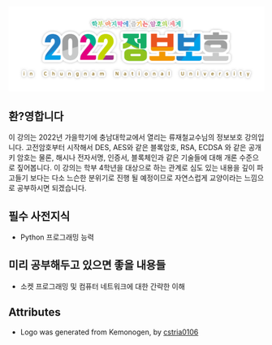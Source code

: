 ![](/profile/logo.png)

## 환?영합니다

이 강의는 2022년 가을학기에 충남대학교에서 열리는 류재철교수님의 정보보호 강의입니다. 고전암호부터 시작해서 DES, AES와 같은 블록암호, RSA, ECDSA 와 같은 공개키 암호는 물론, 해시나 전자서명, 인증서, 블록체인과 같은 기술들에 대해 개론 수준으로 짚어봅니다. 이 강의는 학부 4학년을 대상으로 하는 관계로 심도 있는 내용을 깊이 파고들기 보다는 다소 느슨한 분위기로 진행 될 예정이므로 자연스럽게 교양이라는 느낌으로 공부하시면 되겠습니다.

## 필수 사전지식

* Python 프로그래밍 능력

## 미리 공부해두고 있으면 좋을 내용들

* 소켓 프로그래밍 및 컴퓨터 네트워크에 대한 간략한 이해

## Attributes
* Logo was generated from Kemonogen, by [cstria0106](https://cstria0106.github.io/kemonogen/)
